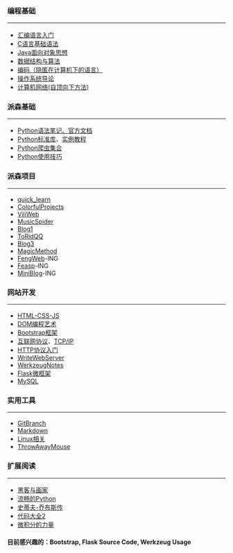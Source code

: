 ### 编程基础<hr>
* [汇编语言入门](http://www.ruanyifeng.com/blog/2018/01/assembly-language-primer.html)
* [C语言基础语法](https://github.com/Lns-XueFeng/LearnNoStopping/tree/main/CCCCCCCCc%E8%AF%AD%E8%A8%80)
* [Java面向对象思想](https://github.com/Lns-XueFeng/StartJava)
* [数据结构与算法](https://github.com/Lns-XueFeng/Algorithm)
* [编码（隐匿在计算机下的语言）](https://book.douban.com/subject/4822685/)
* [操作系统导论](https://book.douban.com/subject/33463930/)
* [计算机网络(自顶向下方法)](https://book.douban.com/subject/30280001/)

### 派森基础<hr>
* [Python语法笔记](https://github.com/Lns-XueFeng/LearnNoStopping/tree/main/Python%E8%AF%AD%E6%B3%95%E7%AC%94%E8%AE%B0)[、官方文档](https://docs.python.org/zh-cn/3/tutorial/index.html)
* [Python标准库](https://docs.python.org/zh-cn/3/library/index.html)、[实例教程](https://learnku.com/docs/pymotw)
* [Python爬虫集合](https://github.com/Lns-XueFeng/LearnNoStopping/tree/main/Python%E7%88%AC%E8%99%AB%E6%97%A5%E8%AE%B0)
* [Python使用技巧](https://github.com/Lns-XueFeng/LearnNoStopping/tree/main/Python%E4%BD%BF%E7%94%A8%E6%8A%80%E5%B7%A7)

### 派森项目<hr>
* [quick_learn](https://github.com/Lns-XueFeng/quick_learn)
* [ColorfulProjects](https://github.com/Lns-XueFeng/ColorfulProjects)
* [ViliWeb](https://github.com/Lns-XueFeng/ViliWeb)
* [MusicSpider](https://github.com/Lns-XueFeng/MusicSpider)
* [Blog1](https://github.com/Lns-XueFeng/WebProjects/tree/master/Blog1)
* [ToRidQQ](https://github.com/Lns-XueFeng/ToRidQQ)
* [Blog3](https://github.com/Lns-XueFeng/Blog3)
* [MagicMethod](https://github.com/Lns-XueFeng/MagicMethod)
* [FengWeb](https://github.com/Lns-XueFeng/FengWeb)-ING
* [Feasp](https://github.com/Lns-XueFeng/Feasp)-ING
* [MiniBlog](https://github.com/Lns-XueFeng/MiniBlog)-ING

### 网站开发<hr>
* [HTML-CSS-JS](https://github.com/Lns-XueFeng/LearnNoStoppingWeb/tree/master/html-css-javascript)
* [DOM编程艺术](https://github.com/Lns-XueFeng/LearnNoStoppingWeb/tree/master/dom-art-program)
* [Bootstrap框架](https://v3.bootcss.com/)
* [互联网协议](http://www.ruanyifeng.com/blog/2012/05/internet_protocol_suite_part_i.html)、[TCP/IP](https://www.ruanyifeng.com/blog/2017/06/tcp-protocol.html)
* [HTTP协议入门](https://www.ruanyifeng.com/blog/2016/08/http.html)
* [WriteWebServer](https://github.com/Lns-XueFeng/KnowWebServer)
* [WerkzeugNotes](https://github.com/Lns-XueFeng/WerkzeugNotes)
* [Flask微框架](https://github.com/Lns-XueFeng/LearnNoStopping/tree/main/Python%E5%90%8E%E7%AB%AF%E5%BC%80%E5%8F%91/Flask)
* [MySQL](https://github.com/Lns-XueFeng/LearnNoStopping/blob/main/Python%E8%AF%AD%E6%B3%95%E7%AC%94%E8%AE%B0/2.5.%E6%95%B0%E6%8D%AE%E5%BA%93/3.MySQL_for_Python.md)

### 实用工具<hr>
* [GitBranch](https://learngitbranching.js.org/)
* [Markdown](https://www.runoob.com/markdown/md-tutorial.html)
* [Linux相关](https://github.com/Lns-XueFeng/LearnNoStopping/tree/main/Python%E5%90%8E%E7%AB%AF%E5%BC%80%E5%8F%91/Linux)
* [ThrowAwayMouse](https://github.com/Lns-XueFeng/LearnNoStopping/blob/main/Python%E5%90%8E%E7%AB%AF%E5%BC%80%E5%8F%91/Linux/throw_away_mouse.md)

### 扩展阅读<hr>
* [黑客与画家](https://book.douban.com/subject/6021440/)
* [流畅的Python](https://book.douban.com/subject/27028517/)
* [史蒂夫-乔布斯传](https://book.douban.com/subject/25810506/)
* [代码大全2](https://book.douban.com/subject/35216782/)
* [微积分的力量](https://book.douban.com/subject/35292688/)


#### 目前感兴趣的：Bootstrap, Flask Source Code, Werkzeug Usage

